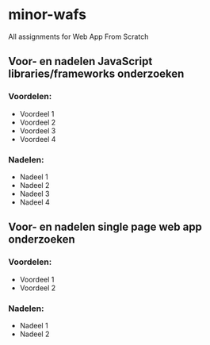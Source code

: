 # minor-wafs
All assignments for Web App From Scratch

## Voor- en nadelen JavaScript libraries/frameworks onderzoeken

### Voordelen:
- Voordeel 1
- Voordeel 2
- Voordeel 3
- Voordeel 4

### Nadelen:
- Nadeel 1
- Nadeel 2
- Nadeel 3
- Nadeel 4

## Voor- en nadelen single page web app onderzoeken

### Voordelen:
- Voordeel 1
- Voordeel 2

### Nadelen:
- Nadeel 1
- Nadeel 2